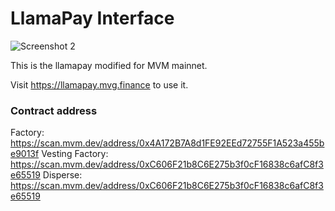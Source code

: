 # LlamaPay Interface
![Screenshot 2](https://user-images.githubusercontent.com/96025197/165397828-063a0d16-edc0-490a-b947-dec75b1005f4.png)

This is the llamapay modified for MVM mainnet.

Visit https://llamapay.mvg.finance to use it.

### Contract address

Factory: https://scan.mvm.dev/address/0x4A172B7A8d1FE92EEd72755F1A523a455be9013f
Vesting Factory: https://scan.mvm.dev/address/0xC606F21b8C6E275b3f0cF16838c6afC8f3e65519
Disperse: https://scan.mvm.dev/address/0xC606F21b8C6E275b3f0cF16838c6afC8f3e65519
